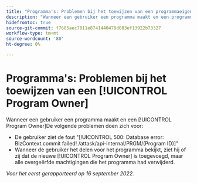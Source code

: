 ```yaml
---
title: "Programma's: Problemen bij het toewijzen van een programmaeigenaar"
description: "Wanneer een gebruiker een programma maakt en een programmaeigenaar toewijst, treden de problemen op die in dit artikel worden beschreven."
hidefromtoc: true
source-git-commit: f7685aec7811e8741440479d083ef13922b73327
workflow-type: tm+mt
source-wordcount: '80'
ht-degree: 0%

---
```



# Programma&#39;s: Problemen bij het toewijzen van een [!UICONTROL Program Owner]

Wanneer een gebruiker een programma maakt en een [!UICONTROL Program Owner]De volgende problemen doen zich voor:

* De gebruiker ziet de fout &quot;[!UICONTROL 500: Database error: BizContext.commit failed! /attask/api-internal/PRGM/(Program ID)]&quot;
* Wanneer de gebruiker het delen voor het programma bekijkt, ziet hij of zij dat de nieuwe [!UICONTROL Program Owner] is toegevoegd, maar alle overgeërfde machtigingen die het programma had verwijderd.

_Voor het eerst gerapporteerd op 16 september 2022._

